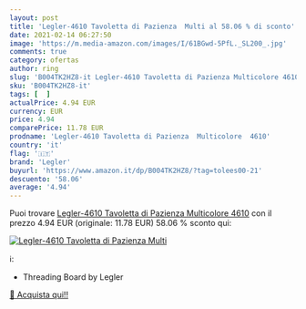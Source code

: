 ```yaml
---
layout: post
title: 'Legler-4610 Tavoletta di Pazienza  Multi al 58.06 % di sconto'
date: 2021-02-14 06:27:50
image: 'https://m.media-amazon.com/images/I/61BGwd-5PfL._SL200_.jpg'
comments: true
category: ofertas
author: ring
slug: 'B004TK2HZ8-it Legler-4610 Tavoletta di Pazienza Multicolore 4610'
sku: 'B004TK2HZ8-it'
tags: [  ]
actualPrice: 4.94 EUR
currency: EUR
price: 4.94
comparePrice: 11.78 EUR
prodname: 'Legler-4610 Tavoletta di Pazienza  Multicolore  4610'
country: 'it'
flag: '🇮🇹'
brand: 'Legler'
buyurl: 'https://www.amazon.it/dp/B004TK2HZ8/?tag=tolees00-21'
descuento: '58.06'
average: '4.94'
---
```


Puoi trovare [Legler-4610 Tavoletta di Pazienza  Multicolore  4610](https://www.amazon.it/dp/B004TK2HZ8/?tag=tolees00-21) con il prezzo 4.94 EUR (originale: 11.78 EUR) 58.06 % sconto qui:

[![Legler-4610 Tavoletta di Pazienza  Multi](https://m.media-amazon.com/images/I/61BGwd-5PfL._SL200_.jpg)](https://www.amazon.it/dp/B004TK2HZ8/?tag=tolees00-21)

ℹ️:

- Threading Board by Legler

[🛒 Acquista qui!!](https://www.amazon.it/dp/B004TK2HZ8/?tag=tolees00-21)
